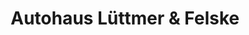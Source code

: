 ---
title: "Autohaus Lüttmer & Felske"
url: /schleswig/autohaus-luettmer-und-felske/
shop: Autohaus
---